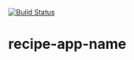 [![Build Status](https://travis-ci.org/SergSm/recipe-app-api.svg?branch=master)](https://travis-ci.org/SergSm/recipe-app-api)

# recipe-app-name
